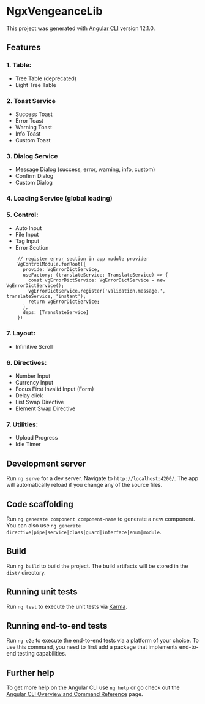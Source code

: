 # NgxVengeanceLib

This project was generated with [Angular CLI](https://github.com/angular/angular-cli) version 12.1.0.

## Features
### 1. Table:

  - Tree Table (deprecated)
  - Light Tree Table

### 2. Toast Service

  - Success Toast
  - Error Toast
  - Warning Toast
  - Info Toast
  - Custom Toast

### 3. Dialog Service

  - Message Dialog (success, error, warning, info, custom)
  - Confirm Dialog
  - Custom Dialog

### 4. Loading Service (global loading)

### 5. Control:

  - Auto Input
  - File Input
  - Tag Input
  - Error Section
```angular2html
    // register error section in app module provider
    VgControlModule.forRoot({
      provide: VgErrorDictService,
      useFactory: (translateService: TranslateService) => {
        const vgErrorDictService: VgErrorDictService = new VgErrorDictService();
        vgErrorDictService.register('validation.message.', translateService, 'instant');
        return vgErrorDictService;
      },
      deps: [TranslateService]
    })
```

### 7. Layout:

  - Infinitive Scroll

### 6. Directives:

  - Number Input
  - Currency Input
  - Focus First Invalid Input (Form)
  - Delay click
  - List Swap Directive
  - Element Swap Directive

### 7. Utilities:

  - Upload Progress
  - Idle Timer

## Development server

Run `ng serve` for a dev server. Navigate to `http://localhost:4200/`. The app will automatically reload if you change any of the source files.

## Code scaffolding

Run `ng generate component component-name` to generate a new component. You can also use `ng generate directive|pipe|service|class|guard|interface|enum|module`.

## Build

Run `ng build` to build the project. The build artifacts will be stored in the `dist/` directory.

## Running unit tests

Run `ng test` to execute the unit tests via [Karma](https://karma-runner.github.io).

## Running end-to-end tests

Run `ng e2e` to execute the end-to-end tests via a platform of your choice. To use this command, you need to first add a package that implements end-to-end testing capabilities.

## Further help

To get more help on the Angular CLI use `ng help` or go check out the [Angular CLI Overview and Command Reference](https://angular.io/cli) page.
